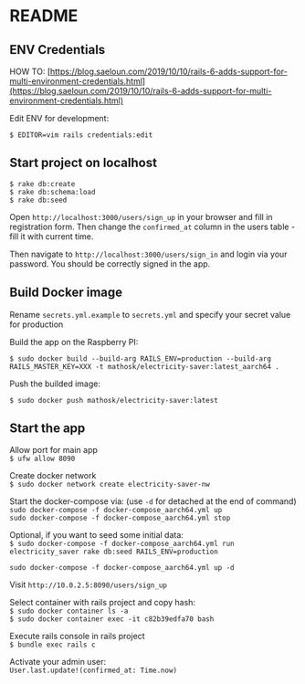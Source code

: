 # README

## ENV Credentials
HOW TO: [https://blog.saeloun.com/2019/10/10/rails-6-adds-support-for-multi-environment-credentials.html](https://blog.saeloun.com/2019/10/10/rails-6-adds-support-for-multi-environment-credentials.html)

Edit ENV for development:  
```
$ EDITOR=vim rails credentials:edit
```


## Start project on localhost
```
$ rake db:create
$ rake db:schema:load
$ rake db:seed
```

Open `http://localhost:3000/users/sign_up` in your browser and fill in registration form. Then change the `confirmed_at` column in the users table - fill it with current time.

Then navigate to `http://localhost:3000/users/sign_in` and login via your password. You should be correctly signed in the app.

## Build Docker image
Rename `secrets.yml.example` to `secrets.yml` and specify your secret value for production

Build the app on the Raspberry PI:  
``` 
$ sudo docker build --build-arg RAILS_ENV=production --build-arg RAILS_MASTER_KEY=XXX -t mathosk/electricity-saver:latest_aarch64 .
```

Push the builded image:  
``` 
$ sudo docker push mathosk/electricity-saver:latest
```

## Start the app
Allow port for main app  
`$ ufw allow 8090`

Create docker network  
`$ sudo docker network create electricity-saver-nw`

Start the docker-compose via:  (use `-d` for detached at the end of command)  
`sudo docker-compose -f docker-compose_aarch64.yml up`  
`sudo docker-compose -f docker-compose_aarch64.yml stop`

Optional, if you want to seed some initial data:  
`$ sudo docker-compose -f docker-compose_aarch64.yml run electricity_saver rake db:seed RAILS_ENV=production`

`sudo docker-compose -f docker-compose_aarch64.yml up -d`  

Visit `http://10.0.2.5:8090/users/sign_up`  

Select container with rails project and copy hash:  
`$ sudo docker container ls -a`  
`$ sudo docker container exec -it c82b39edfa70 bash`

Execute rails console in rails project  
`$ bundle exec rails c`

Activate your admin user:  
`User.last.update!(confirmed_at: Time.now)`






